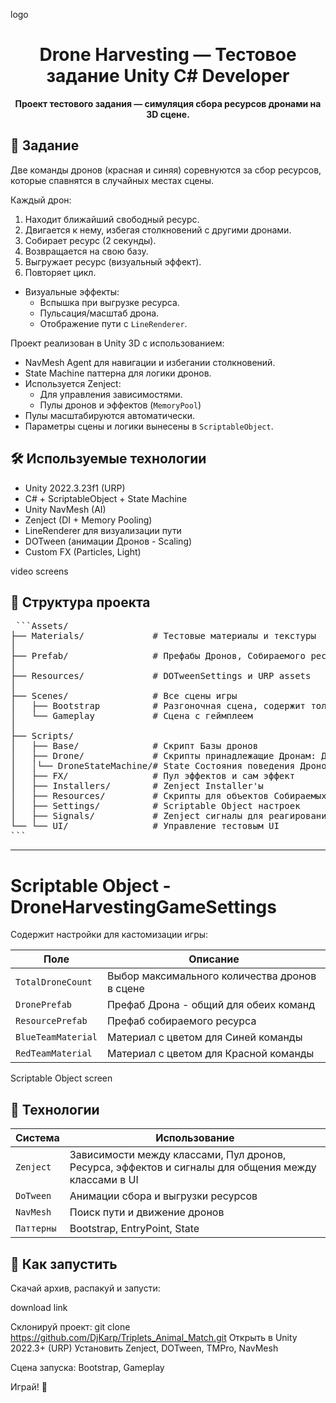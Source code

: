 logo

<h1 align="center">Drone Harvesting — Тестовое задание Unity C# Developer</h1>

<p align="center">
  <b>Проект тестового задания — симуляция сбора ресурсов дронами на 3D сцене.</b>
</p>
<p align="center">

## 🎯 Задание

Две команды дронов (красная и синяя) соревнуются за сбор ресурсов, которые спавнятся в случайных местах сцены.

Каждый дрон:
1. Находит ближайший свободный ресурс.
2. Двигается к нему, избегая столкновений с другими дронами.
3. Собирает ресурс (2 секунды).
4. Возвращается на свою базу.
5. Выгружает ресурс (визуальный эффект).
6. Повторяет цикл.

- Визуальные эффекты:
  - Вспышка при выгрузке ресурса.
  - Пульсация/масштаб дрона.
  - Отображение пути с `LineRenderer`.

Проект реализован в Unity 3D с использованием:
- NavMesh Agent для навигации и избегании столкновений.
- State Machine паттерна для логики дронов.
- Используется Zenject:
  - Для управления зависимостями.
  - Пулы дронов и эффектов (`MemoryPool`)
- Пулы масштабируются автоматически.
- Параметры сцены и логики вынесены в `ScriptableObject`.

## 🛠 Используемые технологии

- Unity 2022.3.23f1 (URP)
- C# + ScriptableObject + State Machine
- Unity NavMesh (AI)
- Zenject (DI + Memory Pooling)
- LineRenderer для визуализации пути
- DOTween (анимации Дронов - Scaling)
- Custom FX (Particles, Light)

video
screens

## 📁 Структура проекта
<pre> ```Assets/
├── Materials/             # Тестовые материалы и текстуры
│
├── Prefab/                # Префабы Дронов, Собираемого ресурса и эффекта выгрузки. А также DroneHarvestingGameSettings - настройки игры (подробности чуть ниже)
│
├── Resources/             # DOTweenSettings и URP assets
│
├── Scenes/                # Все сцены игры 
│   ├── Bootstrap          # Разгоночная сцена, содержит только загрузочный экран, с неё запускаются все остальные сцены
│   └── Gameplay           # Сцена с геймплеем
│
├── Scripts/
│   ├── Base/              # Скрипт Базы дронов
│   ├── Drone/             # Скрипты принадлежащие Дронам: Данные, Пул дронов, Сервис создания и удаления, Выбор внешнего вида от команды
│   │└── DroneStateMachine/# State Состояния поведения Дронов
│   ├── FX/                # Пул эффектов и сам эффект
│   ├── Installers/        # Zenject Installer'ы
│   ├── Resources/         # Скрипты для объектов Собираемых ресурсов и их пула
│   ├── Settings/          # Scriptable Object настроек
│   ├── Signals/           # Zenject сигналы для реагирования на тустовый UI, для примера
└── └── UI/                # Управление тестовым UI
``` </pre>
---

# Scriptable Object - DroneHarvestingGameSettings
Содержит настройки для кастомизации игры:

| Поле                    | Описание                                      |
|-------------------------|-----------------------------------------------|
| `TotalDroneCount`       | Выбор максимального количества дронов в сцене |
| `DronePrefab`           | Префаб Дрона - общий для обеих команд         |
| `ResourcePrefab`        | Префаб собираемого ресурса                    |
| `BlueTeamMaterial`      | Материал с цветом для Синей команды           |
| `RedTeamMaterial`       | Материал с цветом для Красной команды         |

Scriptable Object screen

## 🧪 Технологии

| Система         | Использование                                                                                       |
|-----------------|-----------------------------------------------------------------------------------------------------|
| `Zenject`       | Зависимости между классами, Пул дронов, Ресурса, эффектов и сигналы для общения между классами в UI |
| `DoTween`       | Анимации сбора и выгрузки ресурсов                                                                  |
| `NavMesh`       | Поиск пути и движение дронов                                                                        |
| `Паттерны`      | Bootstrap, EntryPoint, State                                                                        |


## 🧾 Как запустить

Скачай архив, распакуй и запусти:

download link


Склонируй проект:
git clone https://github.com/DjKarp/Triplets_Animal_Match.git
Открыть в Unity 2022.3+ (URP)
Установить Zenject, DOTween, TMPro, NavMesh

Сцена запуска: Bootstrap, Gameplay

Играй! 🎉
